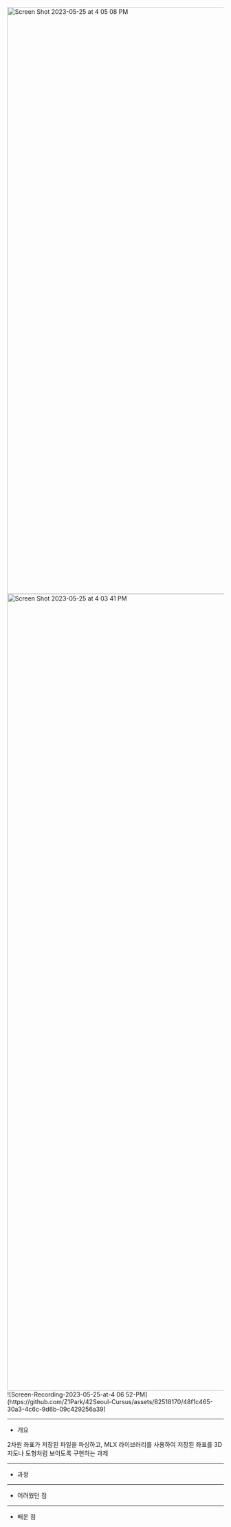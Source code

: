 <img width="1360" alt="Screen Shot 2023-05-25 at 4 05 08 PM" src="https://github.com/Z1Park/42Seoul-Cursus/assets/82518170/a2bbb592-25d2-4e67-a237-bfade0542a2a">
<img width="1847" alt="Screen Shot 2023-05-25 at 4 03 41 PM" src="https://github.com/Z1Park/42Seoul-Cursus/assets/82518170/a8af5260-2f2d-47ac-9246-0d371f398396">
![Screen-Recording-2023-05-25-at-4 06 52-PM](https://github.com/Z1Park/42Seoul-Cursus/assets/82518170/48f1c465-30a3-4c6c-9d6b-09c429256a39)


---
- 개요

2차원 좌표가 저장된 파일을 파싱하고, MLX 라이브러리를 사용하여 저장된 좌표를 3D 지도나 도형처럼 보이도록 구현하는 과제

---
- 과정

---
- 어려웠던 점

---
- 배운 점
